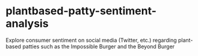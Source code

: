 # plantbased-patty-sentiment-analysis
Explore consumer sentiment on social media (Twitter, etc.) regarding plant-based patties such as the Impossible Burger and the Beyond Burger
